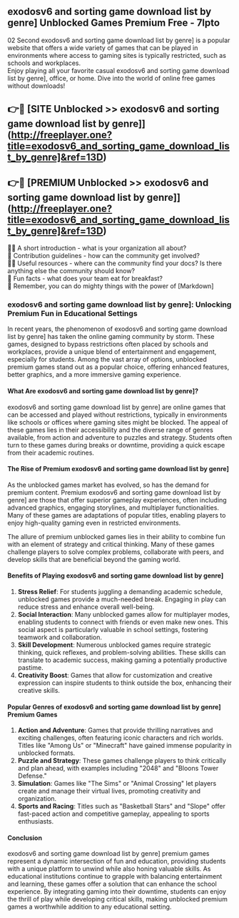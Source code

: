 ## exodosv6 and sorting game download list by genre] Unblocked Games Premium Free - 7lpto

02 Second exodosv6 and sorting game download list by genre] is a popular website that offers a wide variety of games that can be played in environments where access to gaming sites is typically restricted, such as schools and workplaces.  
Enjoy playing all your favorite casual exodosv6 and sorting game download list by genre], office, or home. Dive into the world of online free games without downloads!

## 👉🔴 [SITE Unblocked >> exodosv6 and sorting game download list by genre]](http://freeplayer.one?title=exodosv6_and_sorting_game_download_list_by_genre]&ref=13D)

## 👉🔴 [PREMIUM Unblocked >> exodosv6 and sorting game download list by genre]](http://freeplayer.one?title=exodosv6_and_sorting_game_download_list_by_genre]&ref=13D)

🙋‍♀️ A short introduction - what is your organization all about?  
🌈 Contribution guidelines - how can the community get involved?  
👩‍💻 Useful resources - where can the community find your docs? Is there anything else the community should know?  
🍿 Fun facts - what does your team eat for breakfast?  
🧙 Remember, you can do mighty things with the power of [Markdown]

### exodosv6 and sorting game download list by genre]: Unlocking Premium Fun in Educational Settings

In recent years, the phenomenon of exodosv6 and sorting game download list by genre] has taken the online gaming community by storm. These games, designed to bypass restrictions often placed by schools and workplaces, provide a unique blend of entertainment and engagement, especially for students. Among the vast array of options, unblocked premium games stand out as a popular choice, offering enhanced features, better graphics, and a more immersive gaming experience.

#### What Are exodosv6 and sorting game download list by genre]?

exodosv6 and sorting game download list by genre] are online games that can be accessed and played without restrictions, typically in environments like schools or offices where gaming sites might be blocked. The appeal of these games lies in their accessibility and the diverse range of genres available, from action and adventure to puzzles and strategy. Students often turn to these games during breaks or downtime, providing a quick escape from their academic routines.

#### The Rise of Premium exodosv6 and sorting game download list by genre]

As the unblocked games market has evolved, so has the demand for premium content. Premium exodosv6 and sorting game download list by genre] are those that offer superior gameplay experiences, often including advanced graphics, engaging storylines, and multiplayer functionalities. Many of these games are adaptations of popular titles, enabling players to enjoy high-quality gaming even in restricted environments.

The allure of premium unblocked games lies in their ability to combine fun with an element of strategy and critical thinking. Many of these games challenge players to solve complex problems, collaborate with peers, and develop skills that are beneficial beyond the gaming world.

#### Benefits of Playing exodosv6 and sorting game download list by genre]

1.  **Stress Relief**: For students juggling a demanding academic schedule, unblocked games provide a much-needed break. Engaging in play can reduce stress and enhance overall well-being.
2.  **Social Interaction**: Many unblocked games allow for multiplayer modes, enabling students to connect with friends or even make new ones. This social aspect is particularly valuable in school settings, fostering teamwork and collaboration.
3.  **Skill Development**: Numerous unblocked games require strategic thinking, quick reflexes, and problem-solving abilities. These skills can translate to academic success, making gaming a potentially productive pastime.
4.  **Creativity Boost**: Games that allow for customization and creative expression can inspire students to think outside the box, enhancing their creative skills.

#### Popular Genres of exodosv6 and sorting game download list by genre] Premium Games

1.  **Action and Adventure**: Games that provide thrilling narratives and exciting challenges, often featuring iconic characters and rich worlds. Titles like "Among Us" or "Minecraft" have gained immense popularity in unblocked formats.
2.  **Puzzle and Strategy**: These games challenge players to think critically and plan ahead, with examples including "2048" and "Bloons Tower Defense."
3.  **Simulation**: Games like "The Sims" or "Animal Crossing" let players create and manage their virtual lives, promoting creativity and organization.
4.  **Sports and Racing**: Titles such as "Basketball Stars" and "Slope" offer fast-paced action and competitive gameplay, appealing to sports enthusiasts.

#### Conclusion

exodosv6 and sorting game download list by genre] premium games represent a dynamic intersection of fun and education, providing students with a unique platform to unwind while also honing valuable skills. As educational institutions continue to grapple with balancing entertainment and learning, these games offer a solution that can enhance the school experience. By integrating gaming into their downtime, students can enjoy the thrill of play while developing critical skills, making unblocked premium games a worthwhile addition to any educational setting.
